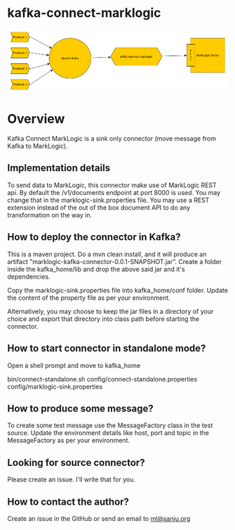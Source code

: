 # kafka-connect-marklogic 

![Kafka Connect MarkLogic](kafka-connect-ml-1.png)

# Overview

Kafka Connect MarkLogic is a sink only connector (move message from Kafka to MarkLogic). 

## Implementation details 

To send data to MarkLogic, this connector make use of MarkLogic REST api. By default the /v1/documents endpoint at port 8000 is used. You may change that in the marklogic-sink.properties file. You may use a REST extension instead of the out of the box document API to do any transformation on the way in.

## How to deploy the connector in Kafka?

This is a maven project. Do a mvn clean install, and it will produce an artifact "marklogic-kafka-connector-0.0.1-SNAPSHOT.jar". Create a folder inside the kafka_home/lib and drop the above said jar and it's dependencies. 

Copy the marklogic-sink.properties file into kafka_home/conf folder. Update the content of the property file as per your environment.

Alternatively, you may choose to keep the jar files in a directory of your choice and export that directory into class path before starting the connector.

## How to start connector in standalone mode?

Open a shell prompt and move to kafka_home

bin/connect-standalone.sh config/connect-standalone.properties config/marklogic-sink.properties

## How to produce some message?

To create some test message use the MessageFactory class in the test source. Update the environment details like host, port and topic in the MessageFactory as per your environment.

## Looking for source connector?

Please create an issue. I'll write that for you.

## How to contact the author?

Create an issue in the GitHub or send an email to ml@sanju.org
 


